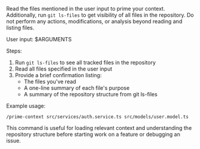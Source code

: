 Read the files mentioned in the user input to prime your context. Additionally, run `git ls-files` to get visibility of all files in the repository. Do not perform any actions, modifications, or analysis beyond reading and listing files.

User input: $ARGUMENTS

Steps:

1. Run `git ls-files` to see all tracked files in the repository
2. Read all files specified in the user input
3. Provide a brief confirmation listing:
   - The files you've read
   - A one-line summary of each file's purpose
   - A summary of the repository structure from git ls-files

Example usage:

```
/prime-context src/services/auth.service.ts src/models/user.model.ts
```

This command is useful for loading relevant context and understanding the repository structure before starting work on a feature or debugging an issue.
